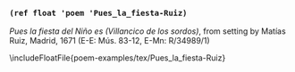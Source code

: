 ### `(ref float 'poem 'Pues_la_fiesta-Ruiz)`

*Pues la fiesta del Niño es (Villancico de los sordos)*, from setting by Matías
Ruiz, Madrid, 1671 (E-E: Mús. 83-12, E-Mn: R/34989/1)

\includeFloatFile{poem-examples/tex/Pues_la_fiesta-Ruiz}

